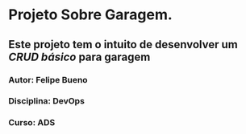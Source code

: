 # Projeto Sobre Garagem.

## Este projeto tem o intuito de desenvolver um *CRUD básico* para garagem

### Autor: Felipe Bueno
### Disciplina: DevOps
### Curso: ADS
